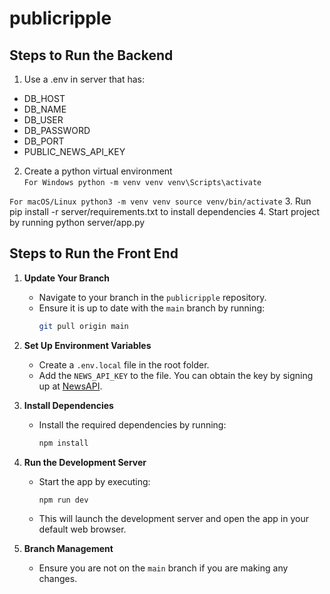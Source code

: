 # publicripple

## Steps to Run the Backend

1. Use a .env in server that has:
- DB_HOST
- DB_NAME
- DB_USER
- DB_PASSWORD
- DB_PORT
- PUBLIC_NEWS_API_KEY
2. Create a python virtual environment  
`For Windows
python -m venv venv
venv\Scripts\activate`  

`For macOS/Linux
python3 -m venv venv
source venv/bin/activate`
3. Run pip install -r server/requirements.txt to install dependencies
4. Start project by running python server/app.py


## Steps to Run the Front End

1. **Update Your Branch**  
   - Navigate to your branch in the `publicripple` repository.  
   - Ensure it is up to date with the `main` branch by running:  
     ```bash
     git pull origin main
     ```

2. **Set Up Environment Variables**  
   - Create a `.env.local` file in the root folder.  
   - Add the `NEWS_API_KEY` to the file. You can obtain the key by signing up at [NewsAPI](https://newsapi.org/).

3. **Install Dependencies**  
   - Install the required dependencies by running:  
     ```bash
     npm install
     ```

4. **Run the Development Server**  
   - Start the app by executing:  
     ```bash
     npm run dev
     ```  
   - This will launch the development server and open the app in your default web browser.

5. **Branch Management**  
   - Ensure you are not on the `main` branch if you are making any changes.